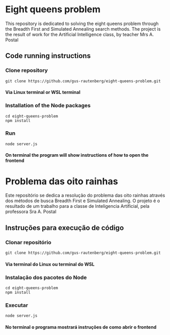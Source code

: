 # Eight queens problem

This repository is dedicated to solving the eight queens problem through the Breadth First and Simulated Annealing search methods. The project is the result of work for the Artificial Intelligence class, by teacher Mrs A. Postal

## Code running instructions 
### Clone repository
```
git clone https://github.com/gus-rautenberg/eight-queens-problem.git
```

#### Via Linux terminal or WSL terminal
### Installation of the Node packages
```
cd eight-queens-problem
npm install
```

### Run
```
node server.js
```
#### On terminal the program will show instructions of how to open the frontend

# Problema das oito rainhas

Este repositório se dedica a resolução do problema das oito rainhas através dos métodos de busca Breadth First e Simulated Annealing. O projeto é o resultado de um trabalho para a classe de Inteligencia Artificial, pela professora Sra A. Postal

## Instruções para execução de código
### Clonar repositório
```
git clone https://github.com/gus-rautenberg/eight-queens-problem.git
```

#### Via terminal do Linux ou terminal do WSL
### Instalação dos pacotes do Node
```
cd eight-queens-problem
npm install
```

### Executar
```
node server.js
```
#### No terminal o programa mostrará instruções de como abrir o frontend
